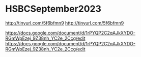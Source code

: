 # HSBCSeptember2023

http://tinyurl.com/5f6bfmn9
http://tinyurl.com/5f6bfmn9

https://docs.google.com/document/d/1rPYQP2C2qAJkXYDO-RGmWpEzej_9Z38nh_YC2e_2Ccg/edit
https://docs.google.com/document/d/1rPYQP2C2qAJkXYDO-RGmWpEzej_9Z38nh_YC2e_2Ccg/edit

